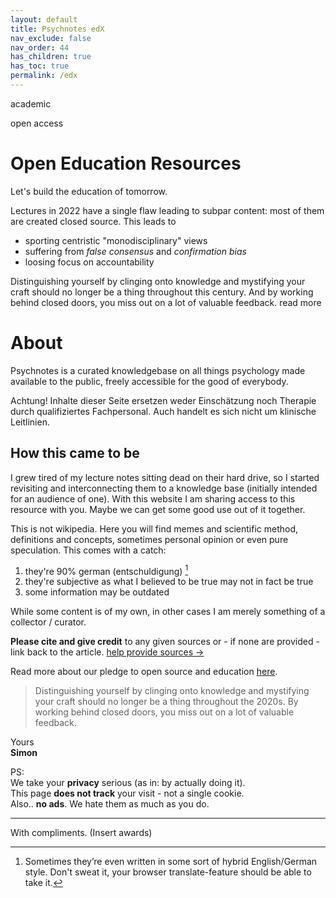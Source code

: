 ```yaml
---
layout: default
title: Psychnotes edX
nav_exclude: false
nav_order: 44
has_children: true
has_toc: true
permalink: /edx
---
```

<p class="label label-yellow">academic</p><p class="label label-blue">open access</p>

# Open Education Resources

<div class="code-example" markdown="1">
Let's build the education of tomorrow.<br>
</div>

Lectures in 2022 have a single flaw leading to subpar content: most of them are created closed source.
This leads to
- sporting centristic "monodisciplinary" views
- suffering from *false consensus* and *confirmation bias*
- loosing focus on accountability

Distinguishing yourself by clinging onto knowledge and mystifying your craft should no longer be a thing throughout this century. And by working behind closed doors, you miss out on a lot of valuable feedback.
read more

# About
Psychnotes is a curated knowledgebase on all things psychology made available to the public, freely accessible for the good of everybody.

<div class="code-example" markdown="1">
Achtung! Inhalte dieser Seite ersetzen weder Einschätzung noch Therapie durch qualifiziertes Fachpersonal. Auch handelt es sich nicht um klinische Leitlinien.
</div>

## How this came to be
I grew tired of my lecture notes sitting dead on their hard drive, so I started revisiting and interconnecting them to a knowledge base (initially intended for an audience of one). With this website I am sharing access to this resource with you. Maybe we can get some good use out of it together.

This is not wikipedia. Here you will find memes and scientific method, definitions and concepts, sometimes personal opinion or even pure speculation. This comes with a catch:<br>
1. they're 90% german (entschuldigung) [^1]
2. they're subjective as what I believed to be true may not in fact be true
3. some information may be outdated

While some content is of my own, in other cases I am merely something of a collector / curator.

[^1]: Sometimes they’re even written in some sort of hybrid English/German style. Don't sweat it, your browser translate-feature should be able to take it.

**Please cite and give credit** to any given sources or - if none are provided - link back to the article.  [help provide sources →](/feedback)
<br>

Read more about our pledge to open source and education [here](/pledge).

> Distinguishing yourself by clinging onto knowledge and mystifying your craft should no longer be a thing throughout the 2020s.
> By working behind closed doors, you miss out on a lot of valuable feedback.

Yours <br>
**Simon**

PS: <br>
We take your **privacy** serious (as in: by actually doing it).<br>
This page **does not track** your visit - not a single cookie. <br>
Also.. **no ads**. We hate them as much as you do.

---
With compliments.
(Insert awards)